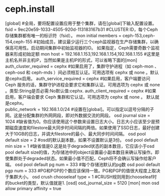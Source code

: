 # ceph.install
[global]                                              #全局，要将配置设置应用于整个集群，请在[global]下输入配置设置。
fsid = 9ec20e59-1033-4505-920d-113183167b31           #CLUSTER ID，每个Ceph存储集群都有唯一的标识符（fsid）。
mon initial members = ceph-153,ceph-154,ceph-155      #初始成员，建议最少运行三个ceph监视器在生产存储集群，以确保高可用性。启动期间集群中初始监视器的ID。 如果指定，Ceph需要奇数个监视器来形成初始定额
mon host = 192.168.1.153,192.168.1.154,192.168.1.155  #这里是主机名并非主机IP，当然如果是主机IP的形式，可以省略下面的[mon]
auth_cluster_required = cephx                         #如果启用了，集群守护进程（如 ceph-mon 、 ceph-osd 和 ceph-mds ）间必须相互认证。可用选项有 cephx 或 none 。默认是cephx启用。
auth_service_required = cephx                         #如果启用，客户端要访问 Ceph 服务的话，集群守护进程会要求它和集群认证。可用选项为 cephx 或 none 。类型:String是否必需:No默认值:cephx.
auth_client_required = cephx                          #如果启用，客户端会要求 Ceph 集群和它认证。可用选项为 cephx 或 none 。 默认就是cephx。   
public_network = 192.168.1.0/24                       #设置在[global]。可以指定以逗号分隔的子网。这是分配集群的外网网段，即对外数据交流的网段。
osd journal size = 1024                               #缺省值为0。你应该使用这个参数来设置日志大小。日志大小应该至少是预期磁盘速度和filestore最大同步时间间隔的两倍。如果使用了SSD日志，最好创建大于10GB的日志，并调大filestore的最小、最大同步时间间隔。 
osd pool default size = 2                             #osd的默认副本数，如果不设置默认是3份。
osd pool default min size = 1                         #缺省值是0.这是处于degraded状态的副本数目，它应该小于osd pool default size的值，为存储池中的object设置最小副本数目来确认写操作。即使集群处于degraded状态。如果最小值不匹配，Ceph将不会确认写操作给客户端。 
osd pool default pg num = 333                         #每个存储池默认的pg数
osd pool default pgp num = 333                        #PG和PGP的个数应该保持一致。PG和PGP的值很大程度上取决于集群大小。
osd crush chooseleaf type = 1                         #CRUSH规则用到chooseleaf时的bucket的类型，默认值就是1.
[osd]
osd_journal_size = 5120
[mon]
mon osd allow primary affinity = true
